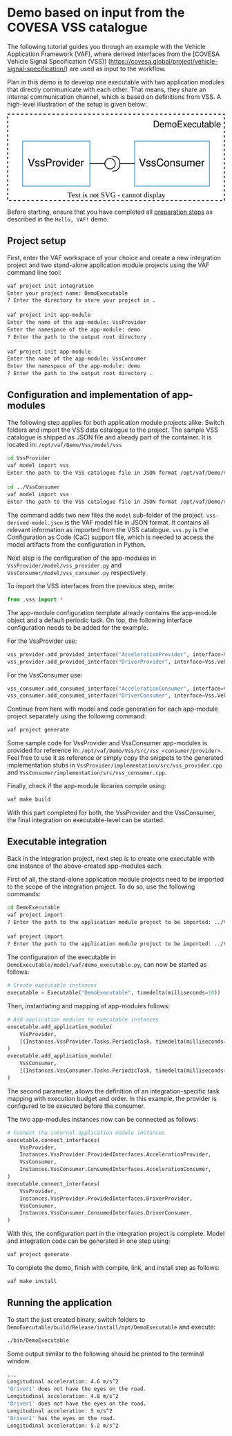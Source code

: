 # Demo based on input from the COVESA VSS catalogue

The following tutorial guides you through an example with the Vehicle Application Framework (VAF),
where derived interfaces from the [COVESA Vehicle Signal Specification (VSS)]
(https://covesa.global/project/vehicle-signal-specification/) are used as input to the workflow.

Plan in this demo is to develop one executable with two application modules that directly
communicate with each other. That means, they share an internal communication channel, which is
based on definitions from VSS. A high-level illustration of the setup is given below:

![vss](../figures/vss.drawio.svg)

Before starting, ensure that you have completed all [preparation
steps](../HelloVaf/README.md#prerequisites) as described in the `Hello, VAF!` demo.

## Project setup

First, enter the VAF workspace of your choice and create a new integration project and two
stand-alone application module projects using the VAF command line tool:

``` bash
vaf project init integration
Enter your project name: DemoExecutable
? Enter the directory to store your project in .

vaf project init app-module
Enter the name of the app-module: VssProvider
Enter the namespace of the app-module: demo
? Enter the path to the output root directory .

vaf project init app-module
Enter the name of the app-module: VssConsumer
Enter the namespace of the app-module: demo
? Enter the path to the output root directory .
```

## Configuration and implementation of app-modules

The following step applies for both application module projects alike. Switch folders and import the
VSS data catalogue to the project. The sample VSS catalogue is shipped as JSON file and already part
of the container. It is located in: `/opt/vaf/Demo/Vss/model/vss`
``` bash
cd VssProvider
vaf model import vss
Enter the path to the VSS catalogue file in JSON format /opt/vaf/Demo/Vss/model/vss/vss.json

cd ../VssConsumer
vaf model import vss
Enter the path to the VSS catalogue file in JSON format /opt/vaf/Demo/Vss/model/vss/vss.json
```

The command adds two new files the `model` sub-folder of the project. `vss-derived-model.json` is
the VAF model file in JSON format. It contains all relevant information as imported from the VSS
catalogue. `vss.py` is the Configuration as Code (CaC) support file, which is needed to access the
model artifacts from the configuration in Python.

Next step is the configuration of the app-modules in `VssProvider/model/vss_provider.py` and
`VssConsumer/model/vss_consumer.py` respectively.

To import the VSS interfaces from the previous step, write:
``` python
from .vss import *
```

The app-module configuration template already contains the app-module object and a default periodic
task. On top, the following interface configuration needs to be added for the example.

For the VssProvider use:
``` python
vss_provider.add_provided_interface("AccelerationProvider", interface=Vss.Vehicle.acceleration_if)
vss_provider.add_provided_interface("DriverProvider", interface=Vss.Vehicle.driver_if)
```

For the VssConsumer use:
``` python
vss_consumer.add_consumed_interface("AccelerationConsumer", interface=Vss.Vehicle.acceleration_if)
vss_consumer.add_consumed_interface("DriverConsumer", interface=Vss.Vehicle.driver_if)
```

Continue from here with model and code generation for each app-module project separately using the
following command:
``` bash
vaf project generate
```

Some sample code for VssProvider and VssConsumer app-modules is provided for reference in:
`/opt/vaf/Demo/Vss/src/vss_<consumer/provider>`. Feel free to use it as reference or simply copy the
snippets to the generated implementation stubs in `VssProvider/implementation/src/vss_provider.cpp`
and `VssConsumer/implementation/src/vss_consumer.cpp`.

Finally, check if the app-module libraries compile using:
``` bash
vaf make build
```

With this part completed for both, the VssProvider and the VssConsumer, the final integration on
executable-level can be started.

## Executable integration

Back in the integration project, next step is to create one executable with one instance of the
above-created app-modules each.

First of all, the stand-alone application module projects need to be imported to the scope of the
integration project. To do so, use the following commands:
``` bash
cd DemoExecutable
vaf project import
? Enter the path to the application module project to be imported: ../VssProvider

vaf project import
? Enter the path to the application module project to be imported: ../VssConsumer
```

The configuration of the executable in `DemoExecutable/model/vaf/demo_executable.py`, can now be
started as follows:
``` python
# Create executable instances
executable = Executable("DemoExecutable", timedelta(milliseconds=10))
```

Then, instantiating and mapping of app-modules follows:
``` python
# Add application modules to executable instances
executable.add_application_module(
    VssProvider,
    [(Instances.VssProvider.Tasks.PeriodicTask, timedelta(milliseconds=1), 0)],
)
executable.add_application_module(
    VssConsumer,
    [(Instances.VssConsumer.Tasks.PeriodicTask, timedelta(milliseconds=1), 1)],
)
```

The second parameter, allows the definition of an integration-specific task mapping with execution
budget and order. In this example, the provider is configured to be executed before the consumer.

The two app-modules instances now can be connected as follows:
``` python
# Connect the internal application module instances
executable.connect_interfaces(
    VssProvider,
    Instances.VssProvider.ProvidedInterfaces.AccelerationProvider,
    VssConsumer,
    Instances.VssConsumer.ConsumedInterfaces.AccelerationConsumer,
)
executable.connect_interfaces(
    VssProvider,
    Instances.VssProvider.ProvidedInterfaces.DriverProvider,
    VssConsumer,
    Instances.VssConsumer.ConsumedInterfaces.DriverConsumer,
)
```

With this, the configuration part in the integration project is complete. Model and integration code
can be generated in one step using:
``` bash
vaf project generate
```

To complete the demo, finish with compile, link, and install step as follows:
``` bash
vaf make install
```

## Running the application
To start the just created binary, switch folders to
`DemoExecutable/build/Release/install/opt/DemoExecutable` and execute:
``` bash
./bin/DemoExecutable
```

Some output similar to the following should be printed to the terminal window.
``` bash
...
Longitudinal acceleration: 4.6 m/s^2
'Driver1' does not have the eyes on the road.
Longitudinal acceleration: 4.8 m/s^2
'Driver1' does not have the eyes on the road.
Longitudinal acceleration: 5 m/s^2
'Driver1' has the eyes on the road.
Longitudinal acceleration: 5.2 m/s^2
```
